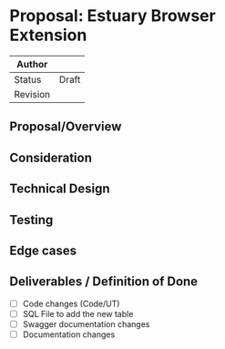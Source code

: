# Proposal: Estuary Browser Extension

| Author |  |
| --- | --- |
| Status | Draft |
| Revision |  |

## Proposal/Overview

## Consideration

## Technical Design

## Testing

## Edge cases

## Deliverables / Definition of Done

- [ ]  Code changes (Code/UT)
- [ ]  SQL File to add the new table
- [ ]  Swagger documentation changes
- [ ]  Documentation changes